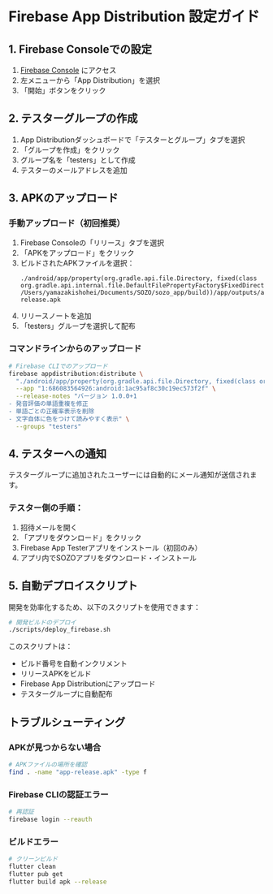 # Firebase App Distribution 設定ガイド

## 1. Firebase Consoleでの設定

1. [Firebase Console](https://console.firebase.google.com/project/hanacemi-a175c/appdistribution) にアクセス
2. 左メニューから「App Distribution」を選択
3. 「開始」ボタンをクリック

## 2. テスターグループの作成

1. App Distributionダッシュボードで「テスターとグループ」タブを選択
2. 「グループを作成」をクリック
3. グループ名を「testers」として作成
4. テスターのメールアドレスを追加

## 3. APKのアップロード

### 手動アップロード（初回推奨）
1. Firebase Consoleの「リリース」タブを選択
2. 「APKをアップロード」をクリック
3. ビルドされたAPKファイルを選択：
   ```
   ./android/app/property(org.gradle.api.file.Directory, fixed(class org.gradle.api.internal.file.DefaultFilePropertyFactory$FixedDirectory, /Users/yamazakishohei/Documents/SOZO/sozo_app/build))/app/outputs/apk/release/app-release.apk
   ```
4. リリースノートを追加
5. 「testers」グループを選択して配布

### コマンドラインからのアップロード

```bash
# Firebase CLIでのアップロード
firebase appdistribution:distribute \
  "./android/app/property(org.gradle.api.file.Directory, fixed(class org.gradle.api.internal.file.DefaultFilePropertyFactory$FixedDirectory, /Users/yamazakishohei/Documents/SOZO/sozo_app/build))/app/outputs/apk/release/app-release.apk" \
  --app "1:686083564926:android:1ac95af8c30c19ec573f2f" \
  --release-notes "バージョン 1.0.0+1
- 発音評価の単語重複を修正
- 単語ごとの正確率表示を削除
- 文字自体に色をつけて読みやすく表示" \
  --groups "testers"
```

## 4. テスターへの通知

テスターグループに追加されたユーザーには自動的にメール通知が送信されます。

### テスター側の手順：
1. 招待メールを開く
2. 「アプリをダウンロード」をクリック
3. Firebase App Testerアプリをインストール（初回のみ）
4. アプリ内でSOZOアプリをダウンロード・インストール

## 5. 自動デプロイスクリプト

開発を効率化するため、以下のスクリプトを使用できます：

```bash
# 開発ビルドのデプロイ
./scripts/deploy_firebase.sh
```

このスクリプトは：
- ビルド番号を自動インクリメント
- リリースAPKをビルド
- Firebase App Distributionにアップロード
- テスターグループに自動配布

## トラブルシューティング

### APKが見つからない場合
```bash
# APKファイルの場所を確認
find . -name "app-release.apk" -type f
```

### Firebase CLIの認証エラー
```bash
# 再認証
firebase login --reauth
```

### ビルドエラー
```bash
# クリーンビルド
flutter clean
flutter pub get
flutter build apk --release
``` 